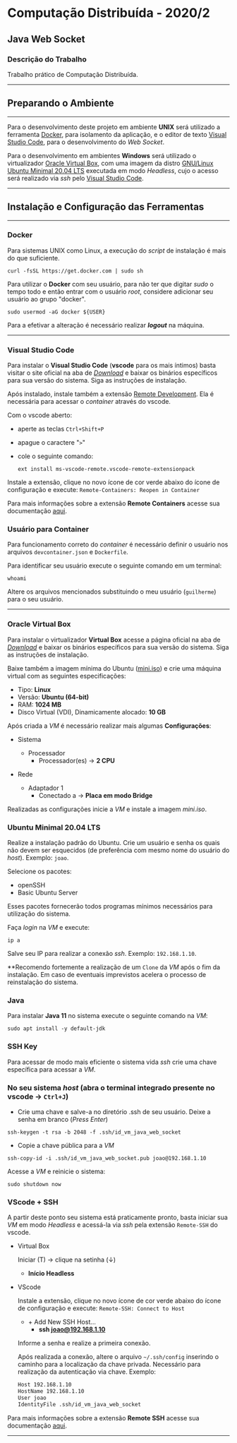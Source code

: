 # Computação Distribuída - 2020/2

## Java Web Socket

### Descrição do Trabalho

Trabalho prático de Computação Distribuída.

---

## Preparando o Ambiente

---

Para o desenvolvimento deste projeto em ambiente **UNIX** será utilizado a ferramenta [Docker](https://www.docker.com/get-started), para isolamento da aplicação, e o editor de texto [Visual Studio Code](https://code.visualstudio.com/), para o desenvolvimento do *Web Socket*.

Para o desenvolvimento em ambientes **Windows** será utilizado o virtualizador [Oracle Virtual Box](https://www.virtualbox.org/), com uma imagem da distro [GNU/Linux Ubuntu Minimal 20.04 LTS](http://archive.ubuntu.com/ubuntu/dists/focal/main/installer-amd64/current/legacy-images/netboot/) executada em modo *Headless*, cujo o acesso será realizado via *ssh* pelo [Visual Studio Code](https://code.visualstudio.com/).

---

## Instalação e Configuração das Ferramentas

---

### Docker

Para sistemas UNIX como Linux, a execução do *script* de instalação é mais do que suficiente.

```shell
curl -fsSL https://get.docker.com | sudo sh
```

Para utilizar o **Docker** com seu usuário, para não ter que digitar *sudo* o tempo todo e então entrar com o usuário *root*, considere adicionar seu usuário ao grupo "docker".

```shell
sudo usermod -aG docker ${USER}
```

Para a efetivar a alteração é necessário realizar ***logout*** na máquina.

---

### Visual Studio Code

Para instalar o **Visual Studio Code** (**vscode** para os mais íntimos) basta visitar o site oficial na aba de [*Download*](https://code.visualstudio.com/Download) e baixar os binários específicos para sua versão do sistema. Siga as instruções de instalação.

Após instalado, instale também a extensão [Remote Development](https://marketplace.visualstudio.com/items?itemName=ms-vscode-remote.vscode-remote-extensionpack). Ela é necessária para acessar o *container* através do vscode.

Com o vscode aberto:

- aperte as teclas ```Ctrl+Shift+P```
- apague o caractere "```>```"
- cole o seguinte comando:

    ```shell
    ext install ms-vscode-remote.vscode-remote-extensionpack
    ```

Instale a extensão, clique no novo ícone de cor verde abaixo do ícone de configuração e execute: ```Remote-Containers: Reopen in Container```

Para mais informações sobre a extensão **Remote Containers** acesse sua documentação [aqui](https://code.visualstudio.com/docs/remote/containers).

### Usuário para Container

Para funcionamento correto do *container* é necessário definir o usuário nos arquivos ```devcontainer.json``` e ```Dockerfile```.

Para identificar seu usuário execute o seguinte comando em um terminal:

```shell
whoami
```

Altere os arquivos mencionados substituindo o meu usuário (```guilherme```) para o seu usuário.

---

### Oracle Virtual Box

Para instalar o virtualizador **Virtual Box** acesse a página oficial na aba de [*Download*](https://www.virtualbox.org/wiki/Downloads) e baixar os binários específicos para sua versão do sistema. Siga as instruções de instalação.

Baixe também a imagem mínima do Ubuntu ([mini.iso](http://archive.ubuntu.com/ubuntu/dists/focal/main/installer-amd64/current/legacy-images/netboot/)) e crie uma máquina virtual com as seguintes especificações:

- Tipo: **Linux**
- Versão: **Ubuntu (64-bit)**
- RAM: **1024 MB**
- Disco Virtual (VDI), Dinamicamente alocado: **10 GB**

Após criada a *VM* é necessário realizar mais algumas **Configurações**:

- Sistema
  - Processador
    - Processador(es) -> **2 CPU**

- Rede
  - Adaptador 1
    - Conectado a -> **Placa em modo Bridge**

Realizadas as configurações inicie a *VM* e instale a imagem *mini.iso*.

### Ubuntu Minimal 20.04 LTS

Realize a instalação padrão do Ubuntu. Crie um usuário e senha os quais não devem ser esquecidos (de preferência com mesmo nome do usuário do *host*). Exemplo: ```joao```.

Selecione os pacotes:

- openSSH
- Basic Ubuntu Server

Esses pacotes fornecerão todos programas mínimos necessários para utilização do sistema.

Faça *login* na *VM* e execute:

```shell
ip a
```

Salve seu IP para realizar a conexão *ssh*. Exemplo: ```192.168.1.10```.

**Recomendo fortemente a realização de um ```Clone``` da *VM* após o fim da instalação. Em caso de eventuais imprevistos acelera o processo de reinstalação do sistema.

### Java

Para instalar **Java 11** no sistema execute o seguinte comando na *VM*:

```shell
sudo apt install -y default-jdk
```

### SSH Key

Para acessar de modo mais eficiente o sistema vida *ssh* crie uma chave específica para acessar a *VM*.

### No seu sistema ***host*** (abra o terminal integrado presente no vscode -> ```Ctrl+J```)

- Crie uma chave e salve-a no diretório .ssh de seu usuário. Deixe a senha em branco (*Press Enter*)

```shell
ssh-keygen -t rsa -b 2048 -f .ssh/id_vm_java_web_socket
```

- Copie a chave pública para a *VM*

```shell
ssh-copy-id -i .ssh/id_vm_java_web_socket.pub joao@192.168.1.10
```

Acesse a *VM* e reinicie o sistema:

```shell
sudo shutdown now
```

### VScode + SSH

A partir deste ponto seu sistema está praticamente pronto, basta iniciar sua *VM* em modo *Headless* e acessá-la via *ssh* pela extensão ```Remote-SSH``` do vscode.

- Virtual Box

    Iniciar (T) -> clique na setinha (↓)

    - **Início Headless**

- VScode

    Instale a extensão, clique no novo ícone de cor verde abaixo do ícone de configuração e execute: ```Remote-SSH: Connect to Host```

    - \+ Add New SSH Host...
      - **ssh joao@192.168.1.10**

    Informe a senha e realize a primeira conexão.

    Após realizada a conexão, altere o arquivo ```~/.ssh/config``` inserindo o caminho para a localização da chave privada. Necessário para realização da autenticação via chave. Exemplo:

    ```markdown
    Host 192.168.1.10
    HostName 192.168.1.10
    User joao
    IdentityFile .ssh/id_vm_java_web_socket
    ```

Para mais informações sobre a extensão **Remote SSH** acesse sua documentação [aqui](https://code.visualstudio.com/docs/remote/ssh).

---
